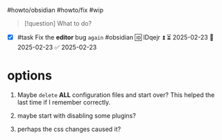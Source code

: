 #howto/obsidian #howto/fix #wip

> [!question]
> What to do?

- [x] #task Fix the **editor** bug `again` #obsidian 🆔 lDqejr ⏫ ⏳ 2025-02-23 📅 2025-02-23 ✅ 2025-02-23

# options

1. Maybe `delete` **ALL** configuration files and start over? This helped the last time if I remember correctly.

2. maybe start with disabling some plugins?
3. perhaps the css changes caused it?
